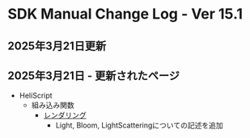 # SDK Manual Change Log - Ver 15.1

## 2025年3月21日更新

## 2025年3月21日 - 更新されたページ

- HeliScript
    - 組み込み関数
        - [レンダリング](https://vrhikky.github.io/VketCloudSDK_Documents/15.1/hs/hs_system_function_rendering.html)
            - Light, Bloom, LightScatteringについての記述を追加
